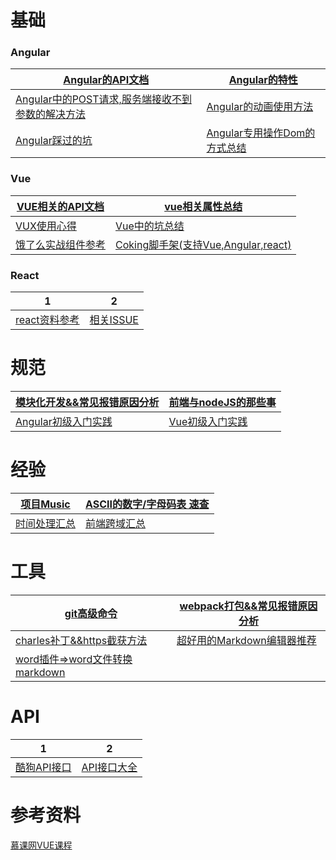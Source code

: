 ﻿# 基础

### Angular

|[Angular的API文档](https://github.com/heightzhang/Three/issues/2)|[Angular的特性](https://github.com/heightzhang/Three/issues/3)|
|-|-|
|[Angular中的POST请求,服务端接收不到参数的解决方法](https://github.com/heightzhang/Three/issues/1)|[Angular的动画使用方法](https://github.com/heightzhang/Three/issues/5)|
|[Angular踩过的坑](https://github.com/heightzhang/Three/issues/7)|[Angular专用操作Dom的方式总结](https://github.com/heightzhang/Three/issues/10)|

### Vue

|[VUE相关的API文档](https://github.com/heightzhang/Three/issues/14)|[vue相关属性总结](https://github.com/heightzhang/Three/issues/23)|
|-|-|
|[VUX使用心得](http://blog.csdn.net/tonydandelion2014/article/details/51924236)|[Vue中的坑总结](https://github.com/heightzhang/Three/issues/21)|
|[饿了么实战组件参考](https://www.zhihu.com/question/38213423)|[Coking脚手架(支持Vue,Angular,react)](http://elemefe.github.io/cooking/)|

### React

|1|2|
|-|-|
|[react资料参考](https://github.com/heightzhang/react-tutorial/blob/master/README.md)|[相关ISSUE](https://github.com/Wscats/react-tutorial/issues)|



# 规范

|[模块化开发&&常见报错原因分析](https://github.com/heightzhang/Three/issues/22)|[前端与nodeJS的那些事](http://www.jianshu.com/p/2b5d4c2318e6)|
|-|-|
|[Angular初级入门实践](http://www.jianshu.com/p/8aeb69d25aa2)|[Vue初级入门实践](http://www.jianshu.com/p/14038b3dae90)|

# 经验

|[项目Music](https://github.com/heightzhang/Three/issues/21)|[ASCII的数字/字母码表 速查](https://github.com/heightzhang/Three/issues/13)|
|-|-|
|[时间处理汇总](https://github.com/heightzhang/Three/issues/9)|[前端跨域汇总](https://github.com/heightzhang/Three/issues/25)|

# 工具

|[git高级命令](https://github.com/heightzhang/Three/issues/17)|[webpack打包&&常见报错原因分析](https://github.com/heightzhang/Three/issues/16)|
|-|-|
|[charles补丁&&https截获方法](https://github.com/heightzhang/Three/issues/6)|[超好用的Markdown编辑器推荐](https://www.zhihu.com/question/19637157)|
|[word插件=>word文件转换markdown](http://www.writage.com)||

# API

|1|2|
|-|-|
|[酷狗API接口](https://github.com/heightzhang/Three/issues/8)|[API接口大全](https://github.com/TonnyL/Awesome_APIs/blob/master/Chinese.md)|



# 参考资料

[慕课网VUE课程](https://github.com/ustbhuangyi/vue-sell)
